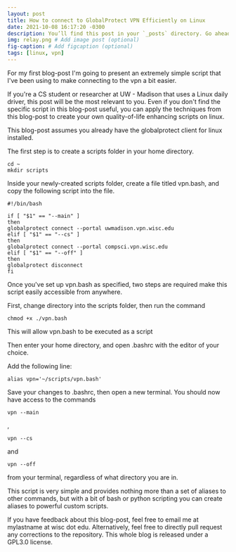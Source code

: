 ```yaml
---
layout: post
title: How to connect to GlobalProtect VPN Efficiently on Linux
date: 2021-10-08 16:17:20 -0300
description: You’ll find this post in your `_posts` directory. Go ahead and edit it and re-build the site to see your changes. # Add post description (optional)
img: relay.png # Add image post (optional)
fig-caption: # Add figcaption (optional)
tags: [linux, vpn]
---
```

For my first blog-post I'm going to present an extremely simple script that I've been using to make connecting to the vpn a bit easier. 

If you're a CS student or researcher at UW - Madison that uses a Linux daily driver, this post will be the most relevant to you. Even if you don't find the specific script in this blog-post useful, you can apply the techniques from this blog-post to create your own quality-of-life enhancing scripts on linux.

This blog-post assumes you already have the globalprotect client for linux installed. 

The first step is to create a scripts folder in your home directory.

````
cd ~
mkdir scripts
````

Inside your newly-created scripts folder, create a file titled vpn.bash, and copy the following script into the file.

````
#!/bin/bash

if [ "$1" == "--main" ]
then 
globalprotect connect --portal uwmadison.vpn.wisc.edu
elif [ "$1" == "--cs" ]
then 
globalprotect connect --portal compsci.vpn.wisc.edu
elif [ "$1" == "--off" ]
then 
globalprotect disconnect
fi
````

Once you've set up vpn.bash as specified, two steps are required make this script easily accessible from anywhere.

First, change directory into the scripts folder, then run the command

````
chmod +x ./vpn.bash
````
This will allow vpn.bash to be executed as a script

Then enter your home directory, and open .bashrc with the editor of your choice.

Add the following line:

````
alias vpn='~/scripts/vpn.bash'
````

Save your changes to .bashrc, then open a new terminal. You should now have access to the commands
````
vpn --main
````
,
````
vpn --cs
````
and 
````
vpn --off
````
from your terminal, regardless of what directory you are in. 

This script is very simple and provides nothing more than a set of aliases to other commands, but with a bit of bash or python scripting you can create aliases to powerful custom scripts. 

If you have feedback about this blog-post, feel free to email me at mylastname at wisc dot edu. Alternatively, feel free to directly pull request any corrections to the repository. This whole blog is released under a GPL3.0 license.
